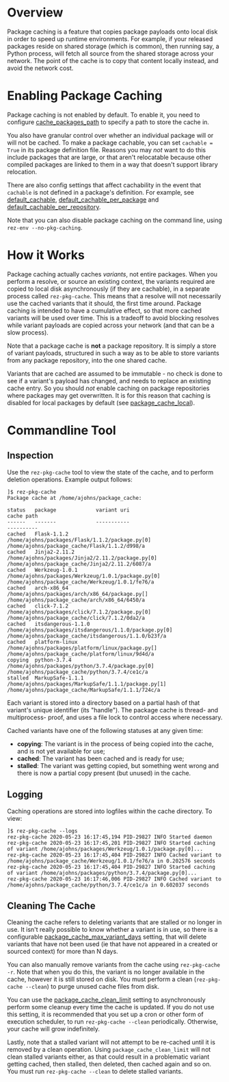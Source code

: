 # Overview

Package caching is a feature that copies package payloads onto local disk in
order to speed up runtime environments. For example, if your released packages
reside on shared storage (which is common), then running say, a Python process,
will fetch all source from the shared storage across your network. The point of
the cache is to copy that content locally instead, and avoid the network cost.

# Enabling Package Caching

Package caching is not enabled by default. To enable it, you need to configure
[cache_packages_path](Configuring-Rez#cache_packages_path) to specify a path to
store the cache in.

You also have granular control over whether an individual package will or will
not be cached. To make a package cachable, you can set `cachable = True` in its
package definition file. Reasons you may _not_ want to do this include packages
that are large, or that aren't relocatable because other compiled packages are
linked to them in a way that doesn't support library relocation.

There are also config settings that affect cachability in the event that `cachable`
is not defined in a package's definition. For example, see
[default_cachable](Configuring-Rez#),
[default_cachable_per_package](Configuring-Rez#default_cachable_per_package)
and [default_cachable_per_repository](Configuring-Rez#default_cachable_per_repository).

Note that you can also disable package caching on the command line, using
`rez-env --no-pkg-caching`.

# How it Works

Package caching actually caches _variants_, not entire packages. When you perform
a resolve, or source an existing context, the variants required are copied to
local disk asynchronously (if they are cachable), in a separate process called
`rez-pkg-cache`. This means that a resolve will not necessarily use the cached
variants that it should, the first time around. Package caching is intended to have
a cumulative effect, so that more cached variants will be used over time. This is
a tradeoff to avoid blocking resolves while variant payloads are copied across
your network (and that can be a slow process).

Note that a package cache is **not** a package repository. It is simply a store
of variant payloads, structured in such a way as to be able to store variants from
any package repository, into the one shared cache.

Variants that are cached are assumed to be immutable - no check is done to see if
a variant's payload has changed, and needs to replace an existing cache entry. So
you should _not_ enable caching on package repositories where packages may get
overwritten. It is for this reason that caching is disabled for local packages by
default (see [package_cache_local](Configuring-Rez#package_cache_local)).

# Commandline Tool

## Inspection

Use the `rez-pkg-cache` tool to view the state of the cache, and to perform
deletion operations. Example output follows:

```
]$ rez-pkg-cache
Package cache at /home/ajohns/package_cache:

status   package             variant uri                                             cache path
------   -------             -----------                                             ----------
cached   Flask-1.1.2         /home/ajohns/packages/Flask/1.1.2/package.py[0]         /home/ajohns/package_cache/Flask/1.1.2/d998/a
cached   Jinja2-2.11.2       /home/ajohns/packages/Jinja2/2.11.2/package.py[0]       /home/ajohns/package_cache/Jinja2/2.11.2/6087/a
cached   Werkzeug-1.0.1      /home/ajohns/packages/Werkzeug/1.0.1/package.py[0]      /home/ajohns/package_cache/Werkzeug/1.0.1/fe76/a
cached   arch-x86_64         /home/ajohns/packages/arch/x86_64/package.py[]          /home/ajohns/package_cache/arch/x86_64/6450/a
cached   click-7.1.2         /home/ajohns/packages/click/7.1.2/package.py[0]         /home/ajohns/package_cache/click/7.1.2/0da2/a
cached   itsdangerous-1.1.0  /home/ajohns/packages/itsdangerous/1.1.0/package.py[0]  /home/ajohns/package_cache/itsdangerous/1.1.0/b23f/a
cached   platform-linux      /home/ajohns/packages/platform/linux/package.py[]       /home/ajohns/package_cache/platform/linux/9d4d/a
copying  python-3.7.4        /home/ajohns/packages/python/3.7.4/package.py[0]        /home/ajohns/package_cache/python/3.7.4/ce1c/a
stalled  MarkupSafe-1.1.1    /home/ajohns/packages/MarkupSafe/1.1.1/package.py[1]    /home/ajohns/package_cache/MarkupSafe/1.1.1/724c/a

```

Each variant is stored into a directory based on a partial hash of that variant's
unique identifier (its "handle"). The package cache is thread- and multiprocess-
proof, and uses a file lock to control access where necessary.

Cached variants have one of the following statuses at any given time:

* **copying**: The variant is in the process of being copied into the cache, and is not
  yet available for use;
* **cached**: The variant has been cached and is ready for use;
* **stalled**: The variant was getting copied, but something went wrong and there is
  now a partial copy present (but unused) in the cache.

## Logging

Caching operations are stored into logfiles within the cache directory. To view:

```
]$ rez-pkg-cache --logs
rez-pkg-cache 2020-05-23 16:17:45,194 PID-29827 INFO Started daemon
rez-pkg-cache 2020-05-23 16:17:45,201 PID-29827 INFO Started caching of variant /home/ajohns/packages/Werkzeug/1.0.1/package.py[0]...
rez-pkg-cache 2020-05-23 16:17:45,404 PID-29827 INFO Cached variant to /home/ajohns/package_cache/Werkzeug/1.0.1/fe76/a in 0.202576 seconds
rez-pkg-cache 2020-05-23 16:17:45,404 PID-29827 INFO Started caching of variant /home/ajohns/packages/python/3.7.4/package.py[0]...
rez-pkg-cache 2020-05-23 16:17:46,006 PID-29827 INFO Cached variant to /home/ajohns/package_cache/python/3.7.4/ce1c/a in 0.602037 seconds
```

## Cleaning The Cache

Cleaning the cache refers to deleting variants that are stalled or no longer in use.
It isn't really possible to know whether a variant is in use, so there is a
configurable [package_cache_max_variant_days](Configuring-Rez#package_cache_max_variant_days)
setting, that will delete variants that have not been used (ie that have not appeared
in a created or sourced context) for more than N days.

You can also manually remove variants from the cache using `rez-pkg-cache -r`.
Note that when you do this, the variant is no longer available in the cache,
however it is still stored on disk. You must perform a clean (`rez-pkg-cache --clean`)
to purge unused cache files from disk.

You can use the [package_cache_clean_limit](Configuring-Rez#package_cache_clean_limit)
setting to asynchronously perform some cleanup every time the cache is updated. If
you do not use this setting, it is recommended that you set up a cron or other form
of execution scheduler, to run `rez-pkg-cache --clean` periodically. Otherwise,
your cache will grow indefinitely.

Lastly, note that a stalled variant will not attempt to be re-cached until it is
removed by a clean operation. Using `package_cache_clean_limit` will not clean
stalled variants either, as that could result in a problematic variant getting
cached, then stalled, then deleted, then cached again and so on. You must run
`rez-pkg-cache --clean` to delete stalled variants.
